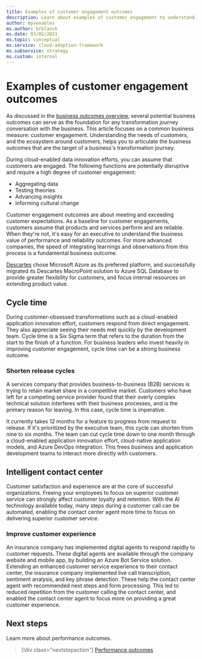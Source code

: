 ```yaml
---
title: Examples of customer engagement outcomes
description: Learn about examples of customer engagement to understand the needs of customers and the ecosystem around them during their business transformation journey.
author: mpvenables
ms.author: brblanch
ms.date: 03/02/2021
ms.topic: conceptual
ms.service: cloud-adoption-framework
ms.subservice: strategy
ms.custom: internal
---
```


<!-- docutune:casing ExakTime "Descartes MacroPoint" -->

# Examples of customer engagement outcomes

As discussed in the [business outcomes overview](./index.md), several potential business outcomes can serve as the foundation for any transformation journey conversation with the business. This article focuses on a common business measure: customer engagement. Understanding the needs of customers, and the ecosystem around customers, helps you to articulate the business outcomes that are the target of a business's transformation journey.

During cloud-enabled data innovation efforts, you can assume that customers are engaged. The following functions are potentially disruptive and require a high degree of customer engagement:

- Aggregating data
- Testing theories
- Advancing insights
- Informing cultural change

Customer engagement outcomes are about meeting and exceeding customer expectations. As a baseline for customer engagements, customers assume that products and services perform and are reliable. When they're not, it's easy for an executive to understand the business value of performance and reliability outcomes. For more advanced companies, the speed of integrating learnings and observations from this process is a fundamental business outcome.

[Descartes](https://customers.microsoft.com/story/724203-the-descartes-systems-group-travel-and-transportation-azure-sql-database) chose Microsoft Azure as its preferred platform, and successfully migrated its Descartes MacroPoint solution to Azure SQL Database to provide greater flexibility for customers, and focus internal resources on extending product value.

## Cycle time

During customer-obsessed transformations such as a cloud-enabled application innovation effort, customers respond from direct engagement. They also appreciate seeing their needs met quickly by the development team. Cycle time is a Six Sigma term that refers to the duration from the start to the finish of a function. For business leaders who invest heavily in improving customer engagement, cycle time can be a strong business outcome.

### Shorten release cycles

A services company that provides business-to-business (B2B) services is trying to retain market share in a competitive market. Customers who have left for a competing service provider found that their overly complex technical solution interferes with their business processes, and is the primary reason for leaving. In this case, cycle time is imperative.

It currently takes 12 months for a feature to progress from request to release. If it's prioritized by the executive team, this cycle can shorten from nine to six months. The team can cut cycle time down to one month through a cloud-enabled application innovation effort, cloud-native application models, and Azure DevOps integration. This frees business and application development teams to interact more directly with customers.

## Intelligent contact center

Customer satisfaction and experience are at the core of successful organizations. Freeing your employees to focus on superior customer service can strongly affect customer loyalty and retention. With the AI technology available today, many steps during a customer call can be automated, enabling the contact center agent more time to focus on delivering superior customer service.

### Improve customer experience

An insurance company has implemented digital agents to respond rapidly to customer requests. These digital agents are available through the company website and mobile app, by building an Azure Bot Service solution. Extending an enhanced customer service experience to their contact center, the insurance company implemented live call transcription, sentiment analysis, and key phrase detection. These help the contact center agent with recommended next steps and form processing. This led to reduced repetition from the customer calling the contact center, and enabled the contact center agent to focus more on providing a great customer experience.

## Next steps

Learn more about performance outcomes.

> [!div class="nextstepaction"]
> [Performance outcomes](./performance-outcomes.md)
